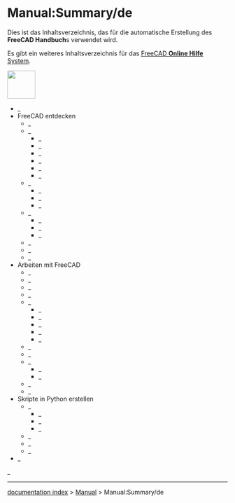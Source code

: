 # Manual:Summary/de
Dies ist das Inhaltsverzeichnis, das für die automatische Erstellung des **FreeCAD Handbuch**s verwendet wird.

Es gibt ein weiteres Inhaltsverzeichnis für das [FreeCAD **Online Hilfe** System](Online_Help_Toc/de.md).

<img alt="" src=images/Crystal_Clear_manual.png  style="width:64px;">

-   _
-   FreeCAD entdecken
    -   _
    -   _
        -   _
        -   _
        -   _
        -   _
        -   _
        -   _
    -   _
        -   _
        -   _
        -   _
    -   _
        -   _
        -   _
        -   _
    -   _
    -   _
    -   _
-   Arbeiten mit FreeCAD
    -   _
    -   _
    -   _
    -   _
    -   _
        -   _
        -   _
        -   _
        -   _
        -   _
    -   _
    -   _
    -   _
        -   _
        -   _
    -   _
    -   _
-   Skripte in Python erstellen
    -   _
        -   _
        -   _
        -   _
    -   _
    -   _
    -   _
-   _



_

---
[documentation index](../README.md) > [Manual](Category_Manual.md) > Manual:Summary/de
